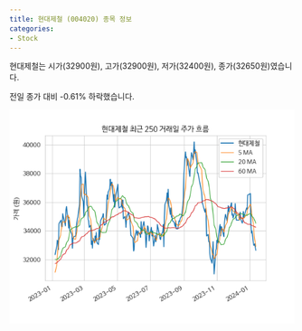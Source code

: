 ```yaml
---
title: 현대제철 (004020) 종목 정보
categories:
- Stock
---
```


현대제철는 시가(32900원), 고가(32900원), 저가(32400원), 종가(32650원)였습니다.

전일 종가 대비 -0.61% 하락했습니다.

<!-- more -->

![004020](/assets/stock_images/004020.png)